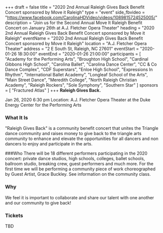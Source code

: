 +++
draft = false
title = "2020 2nd Annual Raleigh Gives Back Benefit Concert sponsored by Move it Raleigh"
type = "event"
side_fbvideo = "https://www.facebook.com/CarolinaHDVideo/videos/1089815724525005/"
description = "Join us for the Second Annual Move It Raleigh Benefit Concert on January 26th at A.J. Fletcher Opera Theater"
heading = "2020 2nd Annual Raleigh Gives Back Benefit Concert sponsored by Move it Raleigh"
eventName = "2020 2nd Annual Raleigh Gives Back Benefit Concert sponsored by Move it Raleigh"
location = "A.J. Fletcher Opera Theater"
address = "2 E South St, Raleigh, NC 27601"
eventStart = "2020-01-26 18:30:00"
eventEnd = "2020-01-26 21:00:00"
participants = [
  "Academy for the Performing Arts",
  "Broughton High School",
  "Cardinal Gibbons High School",
  "Carolina Ballet",
  "Carolina Dance Center",
  "CC & Co Dance Complex",
  "CDF Superstars",
  "Enloe High School",
  "Expressions In Rhythm",
  "International Ballet Academy",
  "Longleaf School of the Arts",
  "Main Street Dance",
  "Meredith College",
  "North Raleigh Christian Academy",
  "Raleigh Rockers",
  "Sole Symphony",
  "Southern Star"
  ]
sponsors = [
  "Fractured Atlas"
  ]
+++
**Raleigh Gives Back.**

Jan 26, 2020
6:30 pm
Location: A.J. Fletcher Opera Theater at the Duke Energy Center for the Performing Arts

### What It Is
"Raleigh Gives Back" is a community benefit concert that unites the Triangle dance community and raises money to give back to the triangle arts community to enhance and elevate the opportunities for all dancers and non dancers to enjoy and participate in the arts. 

###Who
There will be 18 different performers participating in the 2020 concert: private dance studios, high schools, colleges, ballet schools, ballroom studio, breaking crew, guest performers and much more.  For the first time we will be performing a community piece of work choreographed by Guest Artist, Grace Buckley. See information on the community class. 

### Why
We feel it is important to collaborate and share our talent with one another and our community to give back! 

### Tickets
TBD
